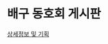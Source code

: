 # 배구 동호회 게시판

[상세정보 및 기획](https://careful-manuscript-b51.notion.site/5afb7d33d5b5457bb55f1763c4a16a0a)
